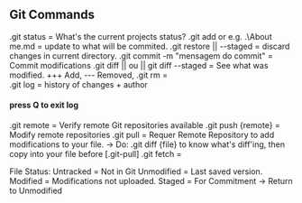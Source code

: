 ## Git Commands

.git status = What's the current projects status?
.git add <file> or e.g. .\About me.md = update to what will be commited.
.git restore <file> || --staged = discard changes in current directory.
.git commit -m "mensagem do commit" = Commit modifications
.git diff || ou ||  git diff --staged = See what was modified. +++ Add, --- Removed, 
.git rm =  
.git log = history of changes + author 
#### press Q to exit log
.git remote = Verify remote Git repositories available
.git push {remote} = Modify remote repositories 
.git pull = Requer Remote Repository to add modifications to your file.
    -> Do: .git diff {file} to know what's diff'ing, then copy into your file before [.git-pull]
.git fetch = 




File Status:
Untracked = Not in Git
Unmodified = Last saved version.
Modified = Modifications not uploaded.
Staged = For Commitment
    -> Return to Unmodified

 